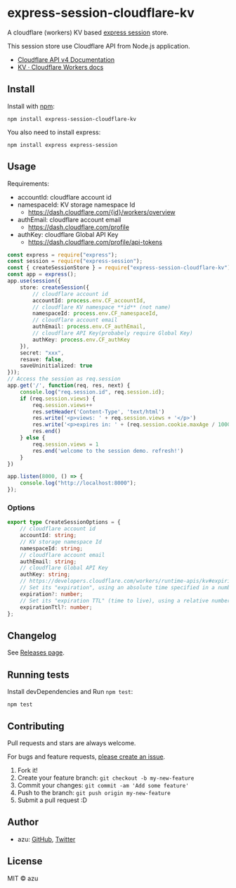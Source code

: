 # express-session-cloudflare-kv

A cloudflare (workers) KV based [express session](https://github.com/expressjs/session) store.

This session store use Cloudflare API from Node.js application.

- [Cloudflare API v4 Documentation](https://api.cloudflare.com/#workers-kv-namespace-properties)
- [KV · Cloudflare Workers docs](https://developers.cloudflare.com/workers/runtime-apis/kv)

## Install

Install with [npm](https://www.npmjs.com/):

    npm install express-session-cloudflare-kv

You also need to install express:

    npm install express express-session

## Usage

Requirements:

- accountId: cloudflare account id
- namespaceId: KV storage namespace Id
    - https://dash.cloudflare.com/{id}/workers/overview
- authEmail: cloudflare account email
    - https://dash.cloudflare.com/profile
- authKey: cloudflare Global API Key
    - https://dash.cloudflare.com/profile/api-tokens

```ts
const express = require("express");
const session = require("express-session");
const { createSessionStore } = require("express-session-cloudflare-kv");
const app = express();
app.use(session({
    store: createSession({
        // cloudflare account id
        accountId: process.env.CF_accountId,
        // cloudflare KV namespace **id** (not name)
        namespaceId: process.env.CF_namespaceId,
        // cloudflare account email
        authEmail: process.env.CF_authEmail,
        // cloudflare API Key(probabely require Global Key)
        authKey: process.env.CF_authKey
    }),
    secret: "xxx",
    resave: false,
    saveUninitialized: true
}));
// Access the session as req.session
app.get('/', function(req, res, next) {
    console.log("req.session.id", req.session.id);
    if (req.session.views) {
        req.session.views++
        res.setHeader('Content-Type', 'text/html')
        res.write('<p>views: ' + req.session.views + '</p>')
        res.write('<p>expires in: ' + (req.session.cookie.maxAge / 1000) + 's</p>')
        res.end()
    } else {
        req.session.views = 1
        res.end('welcome to the session demo. refresh!')
    }
})

app.listen(8000, () => {
    console.log("http://localhost:8000");
});
```

### Options

```ts
export type CreateSessionOptions = {
    // cloudflare account id
    accountId: string;
    // KV storage namespace Id
    namespaceId: string;
    // cloudflare account email
    authEmail: string;
    // cloudflare Global API Key
    authKey: string;
    // https://developers.cloudflare.com/workers/runtime-apis/kv#expiring-keys
    // Set its "expiration", using an absolute time specified in a number of seconds since the UNIX epoch
    expiration?: number;
    // Set its "expiration TTL" (time to live), using a relative number of seconds from the current time. For example, if you wanted a key to expire 10 minutes after creating it, you would set its expiration TTL to 600.
    expirationTtl?: number;
};
```

## Changelog

See [Releases page](https://github.com/azu/express-session-cloudflare-kv/releases).

## Running tests

Install devDependencies and Run `npm test`:

    npm test

## Contributing

Pull requests and stars are always welcome.

For bugs and feature requests, [please create an issue](https://github.com/azu/express-session-cloudflare-kv/issues).

1. Fork it!
2. Create your feature branch: `git checkout -b my-new-feature`
3. Commit your changes: `git commit -am 'Add some feature'`
4. Push to the branch: `git push origin my-new-feature`
5. Submit a pull request :D

## Author

- azu: [GitHub](https://github.com/azu), [Twitter](https://twitter.com/azu_re)

## License

MIT © azu
